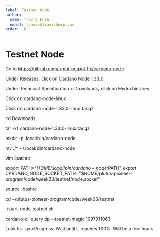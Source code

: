 ```yaml
---
label: Testnet Node
author:
  name: Travis Horn
  email: travis@travishorn.com
order: -8
---
```


# Testnet Node

Go to https://github.com/input-output-hk/cardano-node

Under Releases, click on Cardano Node 1.33.0

Under Technical Specification > Downloads, click on Hydra binaries

Click on cardano-node-linux

Click on cardano-node-1.33.0-linux.tar.gz

cd Downloads

tar -xf cardano-node-1.33.0-linux.tar.gz

mkdir -p .local/bin/cardano-node

mv ./* ~/.local/bin/cardano-node

vim .bashrc

export PATH="$HOME/.local/bin/cardano-node:$PATH"
export CARDANO_NODE_SOCKET_PATH="$HOME/plutus-pioneer-program/code/week03/testnet/node.socket"

source .bashrc

cd ~/plutus-pioneer-program/code/week03/testnet

./start-node-testnet.sh

cardano-cli query tip --testnet-magic 1097911063

Look for syncProgress. Wait until it reaches 100%. Will be a few hours.
